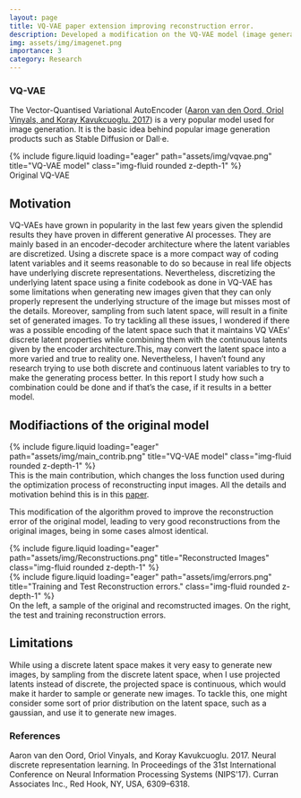 ```yaml
---
layout: page
title: VQ-VAE paper extension improving reconstruction error.
description: Developed a modification on the VQ-VAE model (image generation) that improves by a factor of 2 the reconstruction error on the ImageNet dataset.
img: assets/img/imagenet.png
importance: 3
category: Research
---
```


### VQ-VAE

The Vector-Quantised Variational AutoEncoder ([Aaron van den Oord, Oriol Vinyals, and Koray Kavukcuoglu. 2017](https://arxiv.org/abs/1711.00937)) is a very popular model used for image generation. It is the basic idea behind popular image generation products such as Stable Diffusion or Dall·e.   



<div class="row">
    <div class="col-sm mt-3 mt-md-0">
        {% include figure.liquid loading="eager" path="assets/img/vqvae.png" title="VQ-VAE model" class="img-fluid rounded z-depth-1" %}
    </div>
</div>
<div class="caption">
    Original VQ-VAE
</div>

## Motivation
VQ-VAEs have grown in popularity in the last few years given the splendid results they have proven in different
generative AI processes. They are mainly based in an encoder-decoder architecture where the latent variables are
discretized. Using a discrete space is a more compact way of coding latent variables and it seems reasonable to do so
because in real life objects have underlying discrete representations. Nevertheless, discretizing the underlying latent
space using a finite codebook as done in VQ-VAE has some limitations when generating new images given that they
can only properly represent the underlying structure of the image but misses most of the details. Moreover, sampling
from such latent space, will result in a finite set of generated images. To try tackling all these issues, I wondered if
there was a possible encoding of the latent space such that it maintains VQ VAEs’ discrete latent properties while
combining them with the continuous latents given by the encoder architecture.This, may convert the latent space
into a more varied and true to reality one. Nevertheless, I haven’t found any research trying to use both discrete and
continuous latent variables to try to make the generating process better. In this report I study how such a
combination could be done and if that’s the case, if it results in a better model.

## Modifiactions of the original model

<div class="row">
    <div class="col-sm mt-3 mt-md-0">
        {% include figure.liquid loading="eager" path="assets/img/main_contrib.png" title="VQ-VAE model" class="img-fluid rounded z-depth-1" %}
    </div>
</div>
<div class="caption">
    This is the main contribution, which changes the loss function used during the optimization process of reconstructing input images. All the details and motivation behind this is in this <a href="https://github.com/niicovila/VQ-VAE-Extension/blob/main/paper.pdf">paper</a>.
</div>

This modification of the algorithm proved to improve the reconstruction error of the original model, leading to very good reconstructions from the original images, being in some cases almost identical.

<div class="row justify-content-sm-center">
    <div class="col-sm mt-3 mt-md-0">
        {% include figure.liquid loading="eager" path="assets/img/Reconstructions.png" title="Reconstructed Images" class="img-fluid rounded z-depth-1" %}
    </div>
    <div class="col-sm mt-3 mt-md-0">
        {% include figure.liquid loading="eager" path="assets/img/errors.png" title="Training and Test Reconstruction errors." class="img-fluid rounded z-depth-1" %}
    </div>
</div>
<div class="caption">
    On the left, a sample of the original and recomstructed images. On the right, the test and training reconstruction errors.
</div>


## Limitations

While using a discrete latent space makes it very easy to generate new images, by sampling from the discrete latent space, when I use projected latents instead of discrete, the projected space is continuous, which would make it harder to sample or generate new images. To tackle this, one might consider some sort of prior distribution on the latent space, such as a gaussian, and use it to generate new images.



### References

Aaron van den Oord, Oriol Vinyals, and Koray Kavukcuoglu. 2017. Neural discrete representation learning. In Proceedings of the 31st International Conference on Neural Information Processing Systems (NIPS'17). Curran Associates Inc., Red Hook, NY, USA, 6309–6318.

